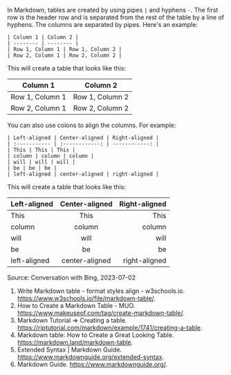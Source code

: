 In Markdown, tables are created by using pipes `|` and hyphens `-`. The first row is the header row and is separated from the rest of the table by a line of hyphens. The columns are separated by pipes. Here's an example:

```
| Column 1 | Column 2 |
| -------- | -------- |
| Row 1, Column 1 | Row 1, Column 2 |
| Row 2, Column 1 | Row 2, Column 2 |
```

This will create a table that looks like this:

| Column 1 | Column 2 |
| -------- | -------- |
| Row 1, Column 1 | Row 1, Column 2 |
| Row 2, Column 1 | Row 2, Column 2 |

You can also use colons to align the columns. For example:

```
| Left-aligned | Center-aligned | Right-aligned |
| :----------- | :------------: | ------------: |
| This | This | This |
| column | column | column |
| will | will | will |
| be | be | be |
| left-aligned | center-aligned | right-aligned |
```

This will create a table that looks like this:

| Left-aligned | Center-aligned | Right-aligned |
| :----------- | :------------: | ------------: |
| This | This | This |
| column | column | column |
| will | will | will |
| be | be | be |
| left-aligned | center-aligned | right-aligned |

Source: Conversation with Bing, 2023-07-02

1. Write Markdown table - format styles align - w3schools.io. https://www.w3schools.io/file/markdown-table/.
2. How to Create a Markdown Table - MUO. https://www.makeuseof.com/tag/create-markdown-table/.
3. Markdown Tutorial => Creating a table. https://riptutorial.com/markdown/example/1741/creating-a-table.
4. Markdown table: How to Create a Great Looking Table. https://markdown.land/markdown-table.
5. Extended Syntax | Markdown Guide. https://www.markdownguide.org/extended-syntax.
6. Markdown Guide. https://www.markdownguide.org/.